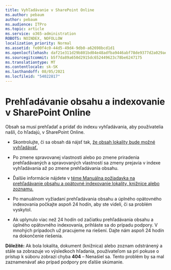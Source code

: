 ```yaml
---
title: Vyhľadávanie v SharePoint Online
ms.author: pebaum
author: pebaum
ms.audience: ITPro
ms.topic: article
ms.service: o365-administration
ROBOTS: NOINDEX, NOFOLLOW
localization_priority: Normal
ms.assetid: fe00f4c0-44d5-49d4-9db0-a62698bcd1d1
ms.openlocfilehash: daf21e311d29b801bd04e48adfba9446abf78de9377d2a029aebccbac3910c62
ms.sourcegitcommit: b5f7da89a650d2915dc652449623c78be6247175
ms.translationtype: MT
ms.contentlocale: sk-SK
ms.lasthandoff: 08/05/2021
ms.locfileid: "54022817"
---
```

# <a name="content-crawling-and-indexing-in-sharepoint-online"></a>Prehľadávanie obsahu a indexovanie v SharePoint Online

Obsah sa musí prehľadať a pridať do indexu vyhľadávania, aby používatelia našli, čo hľadajú, v SharePoint Online.

- Skontrolujte, či sa obsah dá nájsť tak, [že obsah lokality bude možné vyhľadávať.](https://docs.microsoft.com/sharepoint/make-site-content-searchable)

- Po zmene spravovanej vlastnosti alebo po zmene priradenia prehľadávaných a spravovaných vlastností sa zmeny prejavia v indexe vyhľadávania až po zmene prehľadávania obsahu.

- Ďalšie informácie nájdete v [téme Manuálna požiadavka na prehľadávanie obsahu a opätovné indexovanie lokality, knižnice alebo zoznamu.](https://docs.microsoft.com/sharepoint/crawl-site-content)

- Po manuálnom vyžiadaní prehľadávania obsahu a úplného opätovného indexovania počkajte aspoň 24 hodín, aby ste videli, či sa problém vyskytol.

- Ak uplynulo viac než 24 hodín od začiatku prehľadávania obsahu a úplného opätovného indexovania, prihláste sa do prípadu podpory. V mnohých prípadoch už pracujeme na riešení. Dajte nám aspoň 24 hodín na dokončenie riešenia.

**Dôležité:** Ak bola lokalita, dokument (knižnica) alebo zoznam odstránený a stále sa zobrazuje vo výsledkoch hľadania, používateľom sa pri pokuse o prístup k súboru zobrazí chyba **404** – Nenašiel sa. Tento problém by sa mal zaznamenávať ako prípad podpory pre ďalšie skúmanie.



